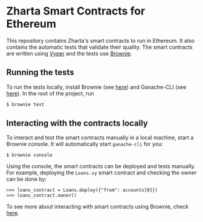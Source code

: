 # Zharta Smart Contracts for Ethereum

This repository contains Zharta's smart contracts to run in Ethereum. It also contains the automatic tests that validate their quality. The smart contracts are written using [Vyper](https://vyper.readthedocs.io/en/stable/toctree.html) and the tests use [Brownie](https://eth-brownie.readthedocs.io/en/stable/toctree.html).

## Running the tests

To run the tests locally, install Brownie (see [here](https://eth-brownie.readthedocs.io/en/stable/install.html)) and Ganache-CLI (see [here](https://www.npmjs.com/package/ganache-cli)). In the root of the project, run
```bash
$ brownie test
```

## Interacting with the contracts locally

To interact and test the smart contracts manually in a local machine, start a Brownie console. It will automatically start `ganache-cli` for you:
```
$ brownie console
```

Using the console, the smart contracts can be deployed and tests manually. For example, deploying the `Loans.vy` smart contract and checking the owner can be done by:
```
>>> loans_contract = Loans.deploy({"from": accounts[0]})
>>> loans_contract.owner()
```

To see more about interacting with smart contracts using Brownie, check [here](https://eth-brownie.readthedocs.io/en/stable/core-contracts.html).





